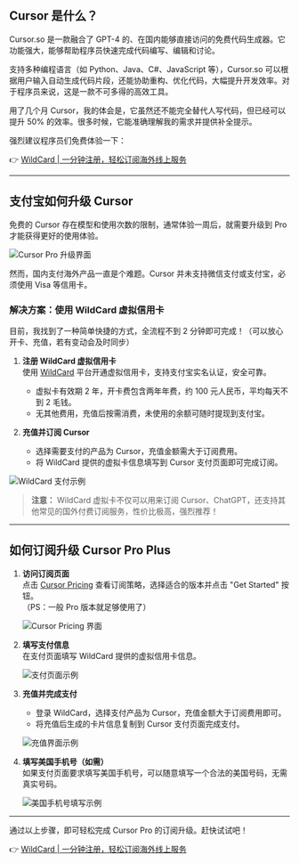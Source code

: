 ## Cursor 是什么？

Cursor.so 是一款融合了 GPT-4 的、在国内能够直接访问的免费代码生成器。它功能强大，能够帮助程序员快速完成代码编写、编辑和讨论。

支持多种编程语言（如 Python、Java、C#、JavaScript 等），Cursor.so 可以根据用户输入自动生成代码片段，还能协助重构、优化代码，大幅提升开发效率。对于程序员来说，这是一款不可多得的高效工具。

用了几个月 Cursor，我的体会是，它虽然还不能完全替代人写代码，但已经可以提升 50% 的效率。很多时候，它能准确理解我的需求并提供补全提示。

强烈建议程序员们免费体验一下：

👉 [WildCard | 一分钟注册，轻松订阅海外线上服务](https://bit.ly/bewildcard)

---

## 支付宝如何升级 Cursor

免费的 Cursor 存在模型和使用次数的限制，通常体验一周后，就需要升级到 Pro 才能获得更好的使用体验。

![Cursor Pro 升级界面](https://cdn.how2cs.cn/2025-10-31-100630.png)

然而，国内支付海外产品一直是个难题。Cursor 并未支持微信支付或支付宝，必须使用 Visa 等信用卡。

### 解决方案：使用 WildCard 虚拟信用卡

目前，我找到了一种简单快捷的方式，全流程不到 2 分钟即可完成！（可以放心开卡、充值，若有变动会及时同步）

1. **注册 WildCard 虚拟信用卡**  
   使用 [WildCard](https://bit.ly/bewildcard) 平台开通虚拟信用卡，支持支付宝实名认证，安全可靠。  
   - 虚拟卡有效期 2 年，开卡费包含两年年费，约 100 元人民币，平均每天不到 2 毛钱。  
   - 无其他费用，充值后按需消费，未使用的余额可随时提现到支付宝。

2. **充值并订阅 Cursor**  
   - 选择需要支付的产品为 Cursor，充值金额需大于订阅费用。  
   - 将 WildCard 提供的虚拟卡信息填写到 Cursor 支付页面即可完成订阅。

![WildCard 支付示例](https://cdn.how2cs.cn/csguide/073835.png)

> **注意：** WildCard 虚拟卡不仅可以用来订阅 Cursor、ChatGPT，还支持其他常见的国外付费订阅服务，性价比极高，强烈推荐！

---

## 如何订阅升级 Cursor Pro Plus

1. **访问订阅页面**  
   点击 [Cursor Pricing](https://www.cursor.com/pricing) 查看订阅策略，选择适合的版本并点击 "Get Started" 按钮。  
   （PS：一般 Pro 版本就足够使用了）

   ![Cursor Pricing 界面](https://cdn.how2cs.cn/2025-10-31-101305.png)

2. **填写支付信息**  
   在支付页面填写 WildCard 提供的虚拟信用卡信息。

   ![支付页面示例](https://cdn.how2cs.cn/2025-10-31-101350.png)

3. **充值并完成支付**  
   - 登录 WildCard，选择支付产品为 Cursor，充值金额大于订阅费用即可。  
   - 将充值后生成的卡片信息复制到 Cursor 支付页面完成支付。

   ![充值界面示例](https://cdn.how2cs.cn/2025-10-31-101739.png)

4. **填写美国手机号（如需）**  
   如果支付页面要求填写美国手机号，可以随意填写一个合法的美国号码，无需真实号码。

   ![美国手机号填写示例](https://cdn.how2cs.cn/2025-10-31-102009.png)

---

通过以上步骤，即可轻松完成 Cursor Pro 的订阅升级。赶快试试吧！

👉 [WildCard | 一分钟注册，轻松订阅海外线上服务](https://bit.ly/bewildcard)